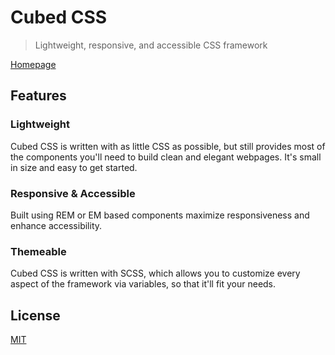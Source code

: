 # Cubed CSS

> Lightweight, responsive, and accessible CSS framework

[Homepage](http://cubedcss.netlify.com)

## Features

### Lightweight

Cubed CSS is written with as little CSS as possible, but still provides most of the components you'll need to build clean and elegant webpages. It's small in size and easy to get started.

### Responsive & Accessible

Built using REM or EM based components maximize responsiveness and enhance accessibility.

### Themeable

Cubed CSS is written with SCSS, which allows you to customize every aspect of the framework via variables, so that it'll fit your needs.

## License

[MIT](https://github.com/thatcube/cubed-css/blob/master/LICENSE)